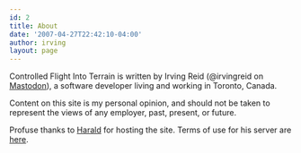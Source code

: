 ```yaml
---
id: 2
title: About
date: '2007-04-27T22:42:10-04:00'
author: irving
layout: page
---
```


Controlled Flight Into Terrain is written by Irving Reid (@irvingreid on [Mastodon](https://hachyderm.io/@irvingreid)), a software developer living and working in Toronto, Canada.

Content on this site is my personal opinion, and should not be taken to represent the views of any employer, past, present, or future.

Profuse thanks to [Harald](http://www.cfrq.net/~chk/) for hosting the site. Terms of use for his server are [here](http://cfrq.net/use.html).
